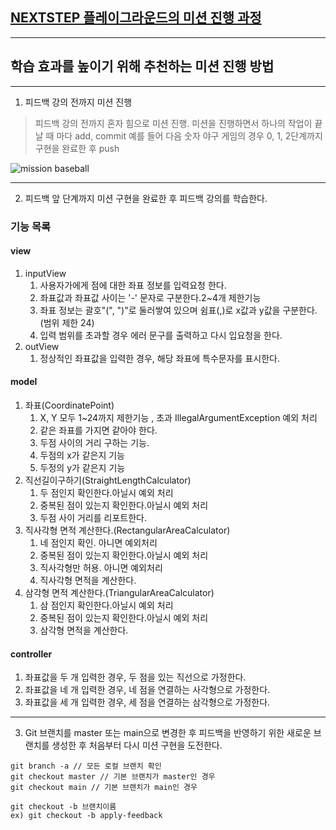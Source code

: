 ## [NEXTSTEP 플레이그라운드의 미션 진행 과정](https://github.com/next-step/nextstep-docs/blob/master/playground/README.md)

---
## 학습 효과를 높이기 위해 추천하는 미션 진행 방법

---
1. 피드백 강의 전까지 미션 진행 
> 피드백 강의 전까지 혼자 힘으로 미션 진행. 미션을 진행하면서 하나의 작업이 끝날 때 마다 add, commit
> 예를 들어 다음 숫자 야구 게임의 경우 0, 1, 2단계까지 구현을 완료한 후 push

![mission baseball](https://raw.githubusercontent.com/next-step/nextstep-docs/master/playground/images/mission_baseball.png)

---
2. 피드백 앞 단계까지 미션 구현을 완료한 후 피드백 강의를 학습한다.

### 기능 목록
#### view
1. inputView
   1. 사용자가에게 점에 대한 좌표 정보를 입력요청 한다.
   2. 좌표값과 좌표값 사이는 '-' 문자로 구분한다.2~4개 제한기능
   3. 좌표 정보는 괄호"(", ")"로 둘러쌓여 있으며 쉼표(,)로 x값과 y값을 구분한다.(범위 제한  24)
   4. 입력 범위를 초과할 경우 에러 문구를 출력하고 다시 입요청을 한다.
2. outView
   1. 정상적인 좌표값을 입력한 경우, 해당 좌표에 특수문자를 표시한다.
#### model
1. 좌표(CoordinatePoint)
   1. X, Y 모두 1~24까지 제한기능 , 초과 IllegalArgumentException 예외 처리 
   2. 같은 좌표를 가지면 같아야 한다.
   3. 두점 사이의 거리 구하는 기능.
   4. 두점의 x가 같은지 기능
   5. 두정의 y가 같은지 기능
2. 직선길이구하기(StraightLengthCalculator)
   1. 두 점인지 확인한다.아닐시 예외 처리
   2. 중복된 점이 있는지 확인한다.아닐시 예외 처리
   3. 두점 사이 거리를 리포트한다.
3. 직사각형 면적 계산한다.(RectangularAreaCalculator)
   1. 네 점인지 확인. 아니면 예외처리
   2. 중복된 점이 있는지 확인한다.아닐시 예외 처리
   3. 직사각형만 허용. 아니면 예외처리
   4. 직사각형 면적을 계산한다.
4. 삼각형 면적 계산한다.(TriangularAreaCalculator)
   1. 삼 점인지 확인한다.아닐시 예외 처리
   2. 중복된 점이 있는지 확인한다.아닐시 예외 처리
   3. 삼각형 면적을 계산한다.
#### controller
1. 좌표값을 두 개 입력한 경우, 두 점을 있는 직선으로 가정한다.
2. 좌표값을 네 개 입력한 경우, 네 점을 연결하는 사각형으로 가정한다.
3. 좌표값을 세 개 입력한 경우, 세 점을 연결하는 삼각형으로 가정한다.


---
3. Git 브랜치를 master 또는 main으로 변경한 후 피드백을 반영하기 위한 새로운 브랜치를 생성한 후 처음부터 다시 미션 구현을 도전한다.

```
git branch -a // 모든 로컬 브랜치 확인
git checkout master // 기본 브랜치가 master인 경우
git checkout main // 기본 브랜치가 main인 경우

git checkout -b 브랜치이름
ex) git checkout -b apply-feedback
```
